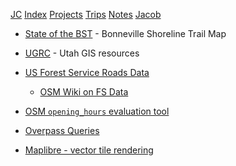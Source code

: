 [JC](/index.html) [Index](/index.html) [Projects](/projects.html) [Trips](/trips.html) [Notes](/notes.html) [Jacob](/about.html)

- [State of the BST](https://stateofthebst.org/explorer/) - Bonneville Shoreline Trail Map
- [UGRC](https://gis.utah.gov/#data) - Utah GIS resources
- [US Forest Service Roads Data](https://data.fs.usda.gov/geodata/edw/datasets.php?xmlKeyword=National%20Forest%20System%20Roads)
  
  - [OSM Wiki on FS Data](https://wiki.openstreetmap.org/wiki/US_Forest_Service_Data)
- [OSM `opening_hours` evaluation tool](https://openingh.openstreetmap.de/evaluation_tool/)
- [Overpass Queries](/projects/osm/overpass_queries.html)
- [Maplibre - vector tile rendering](https://github.com/maplibre/maplibre-gl-js)
